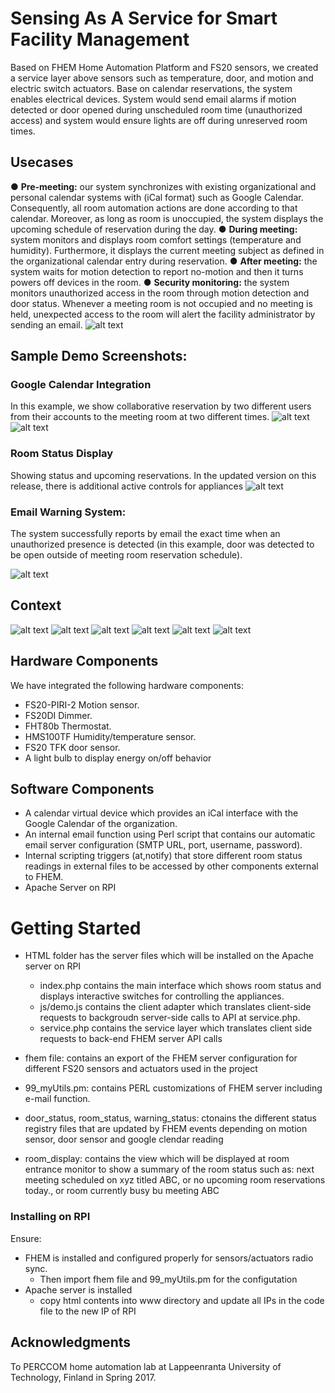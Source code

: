 # Sensing As A Service for Smart Facility Management

 Based on FHEM Home Automation Platform and FS20 sensors, we created a service layer above sensors such as temperature, door, and motion and electric switch actuators. Base on calendar reservations, the system enables electrical devices. System would send email alarms if motion detected or door opened during unscheduled room time (unauthorized access) and system would ensure lights are off during unreserved room times.
 
## Usecases
●	**Pre-meeting:** our system synchronizes with existing organizational and personal calendar systems with (iCal format) such as Google Calendar. Consequently, all room automation actions are done according to that calendar. Moreover, as long as room is unoccupied, the system displays the upcoming schedule of reservation during the day.
●	**During meeting:** system monitors and displays room comfort settings (temperature and humidity). Furthermore, it displays the current meeting subject as defined in the organizational calendar entry during reservation.
●	**After meeting:** the system waits for motion detection to report no-motion and then it turns powers off devices in the room. 
●	**Security monitoring:** the system monitors unauthorized access in the room through motion detection and door status. Whenever a meeting room is not occupied and no meeting is held, unexpected access to the room will alert the facility administrator by sending an email. 
![alt text](https://github.com/minarady1/CourseProjects/blob/master/Smart-Facility-Managment/Physical%20Architecture.PNG)
## Sample Demo Screenshots:
### Google Calendar Integration
In this example, we show collaborative reservation by two different users from their accounts to the meeting room at two different times. 
![alt text](https://github.com/minarady1/CourseProjects/blob/master/Smart-Facility-Managment/Calendar.PNG)
![alt text](https://github.com/minarady1/CourseProjects/blob/master/Smart-Facility-Managment/Calendar2.PNG)
### Room Status Display
Showing status and upcoming reservations. In the updated version on this release, there is additional active controls for appliances
![alt text](https://github.com/minarady1/CourseProjects/blob/master/Smart-Facility-Managment/Sample%20Display.PNG)
### Email Warning System:
The system successfully reports by email the exact time when an unauthorized presence is detected (in this example, door was detected to be open outside of meeting room reservation schedule).

![alt text](https://github.com/minarady1/CourseProjects/blob/master/Smart-Facility-Managment/Warning%20Automatic%20Email.PNG)


## Context
![alt text](https://github.com/minarady1/CourseProjects/blob/master/Smart-Facility-Managment/slides/Slide4.PNG)
![alt text](https://github.com/minarady1/CourseProjects/blob/master/Smart-Facility-Managment/slides/Slide5.PNG)
![alt text](https://github.com/minarady1/CourseProjects/blob/master/Smart-Facility-Managment/slides/Slide9.PNG)
![alt text](https://github.com/minarady1/CourseProjects/blob/master/Smart-Facility-Managment/slides/Slide10.PNG)
![alt text](https://github.com/minarady1/CourseProjects/blob/master/Smart-Facility-Managment/slides/Slide12.PNG)
![alt text](https://github.com/minarady1/CourseProjects/blob/master/Smart-Facility-Managment/slides/Slide13.PNG)

## Hardware Components
 We have integrated the following hardware components:
-	FS20-PIRI-2 Motion sensor.
-	FS20DI Dimmer.
-	FHT80b Thermostat.
-	HMS100TF Humidity/temperature sensor.
-	FS20 TFK door sensor.
-	A light bulb to display energy on/off behavior
## Software Components
-	A calendar virtual device which provides an iCal interface with the Google Calendar of the organization. 
-	An internal email function using Perl script that contains our automatic email server configuration (SMTP URL, port, username, password).
-	Internal scripting triggers (at,notify) that store different room status readings in external files to be accessed by other components external to FHEM.
- Apache Server on RPI


# Getting Started

+ HTML folder has the server files which will be installed on the Apache server on RPI
  - index.php contains the main interface which shows room status and displays interactive switches for controlling the appliances.
  - js/demo.js contains the client adapter which translates client-side requests to backgroudn server-side calls to API at service.php. 
  - service.php contains the service layer which translates client side requests to back-end FHEM server API calls
  
+ fhem file: contains an export of the FHEM server configuration for different FS20 sensors and actuators used in the project
+ 99_myUtils.pm: contains PERL customizations of FHEM server including e-mail function.
+ door_status, room_status, warning_status: ctonains the different status registry files that are updated by FHEM events depending on motion sensor, door sensor and google clendar reading
+ room_display: contains the view which will be displayed at room entrance monitor to show a summary of the room status such as: next meeting scheduled on xyz titled ABC, or no upcoming room reservations today., or room currently busy bu meeting ABC


### Installing on RPI

Ensure: 
+ FHEM is installed and configured properly for sensors/actuators radio sync. 
  - Then import fhem file and 99_myUtils.pm for the configutation
+ Apache server is installed
  - copy html contents into www directory and update all IPs in the code file to the new IP of RPI



## Acknowledgments
To PERCCOM home automation lab at Lappeenranta University of Technology, Finland in Spring 2017.

